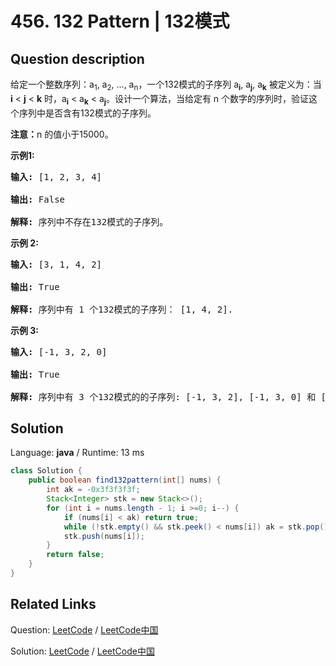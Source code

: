 # 456. 132 Pattern | 132模式

## Question description

<!--If you want to use the English description, use <p>
Given a sequence of n integers a<sub>1</sub>, a<sub>2</sub>, ..., a<sub>n</sub>, a 132 pattern is a subsequence a<sub><b>i</b></sub>, a<sub><b>j</b></sub>, a<sub><b>k</b></sub> such
that <b>i</b> < <b>j</b> < <b>k</b> and a<sub><b>i</b></sub> < a<sub><b>k</b></sub> < a<sub><b>j</b></sub>. Design an algorithm that takes a list of n numbers as input and checks whether there is a 132 pattern in the list.</p>

<p><b>Note:</b> n will be less than 15,000.</p>

<p><b>Example 1:</b><br />
<pre>
<b>Input:</b> [1, 2, 3, 4]

<b>Output:</b> False

<b>Explanation:</b> There is no 132 pattern in the sequence.
</pre>
</p>

<p><b>Example 2:</b><br />
<pre>
<b>Input:</b> [3, 1, 4, 2]

<b>Output:</b> True

<b>Explanation:</b> There is a 132 pattern in the sequence: [1, 4, 2].
</pre>
</p>

<p><b>Example 3:</b><br />
<pre>
<b>Input:</b> [-1, 3, 2, 0]

<b>Output:</b> True

<b>Explanation:</b> There are three 132 patterns in the sequence: [-1, 3, 2], [-1, 3, 0] and [-1, 2, 0].
</pre>
</p> instead-->
<p>给定一个整数序列：a<sub>1</sub>, a<sub>2</sub>, ..., a<sub>n</sub>，一个132模式的子序列&nbsp;a<sub><strong>i</strong></sub>, a<sub><strong>j</strong></sub>, a<sub><strong>k</strong></sub>&nbsp;被定义为：当 <strong>i</strong> &lt; <strong>j</strong> &lt; <strong>k</strong> 时，a<sub><strong>i</strong></sub> &lt; a<sub><strong>k</strong></sub> &lt; a<sub><strong>j</strong></sub>。设计一个算法，当给定有&nbsp;n 个数字的序列时，验证这个序列中是否含有132模式的子序列。</p>

<p><strong>注意：</strong>n 的值小于15000。</p>

<p><strong>示例1:</strong></p>

<pre>
<strong>输入:</strong> [1, 2, 3, 4]

<strong>输出:</strong> False

<strong>解释:</strong> 序列中不存在132模式的子序列。
</pre>

<p><strong>示例 2:</strong></p>

<pre>
<strong>输入:</strong> [3, 1, 4, 2]

<strong>输出:</strong> True

<strong>解释:</strong> 序列中有 1 个132模式的子序列： [1, 4, 2].
</pre>

<p><strong>示例 3:</strong></p>

<pre>
<strong>输入:</strong> [-1, 3, 2, 0]

<strong>输出:</strong> True

<strong>解释:</strong> 序列中有 3 个132模式的的子序列: [-1, 3, 2], [-1, 3, 0] 和 [-1, 2, 0].
</pre>




## Solution

Language: **java**  /  Runtime: 13 ms

```java
class Solution {
    public boolean find132pattern(int[] nums) {
        int ak = -0x3f3f3f3f;
        Stack<Integer> stk = new Stack<>();
        for (int i = nums.length - 1; i >=0; i--) {
            if (nums[i] < ak) return true;
            while (!stk.empty() && stk.peek() < nums[i]) ak = stk.pop();
            stk.push(nums[i]);
        }
        return false;
    }
}
```



## Related Links

Question: [LeetCode](https://leetcode.com/problems/132-pattern/description/)  /  [LeetCode中国](https://leetcode-cn.com/problems/132-pattern/description/)

Solution: [LeetCode](https://leetcode.com/articles/132-pattern/)  /  [LeetCode中国](https://leetcode-cn.com/articles/132-pattern/)